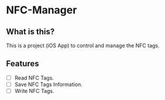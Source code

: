 #  NFC-Manager

## What is this?

This is a project (iOS App) to control and manage the NFC tags.

## Features

- [ ] Read NFC Tags.
- [ ] Save NFC Tags Information.
- [ ] Write NFC Tags.
